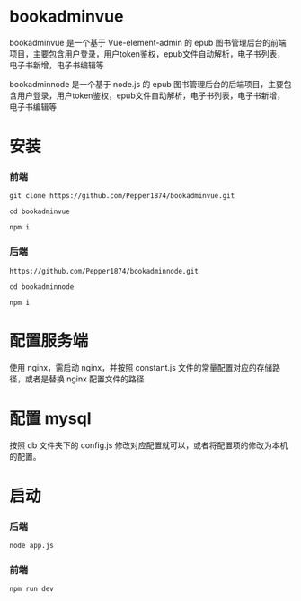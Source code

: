 # bookadminvue

bookadminvue 是一个基于 Vue-element-admin 的 epub 图书管理后台的前端项目，主要包含用户登录，用户token鉴权，epub文件自动解析，电子书列表，电子书新增，电子书编辑等

bookadminnode 是一个基于 node.js 的 epub 图书管理后台的后端项目，主要包含用户登录，用户token鉴权，epub文件自动解析，电子书列表，电子书新增，电子书编辑等

# 安装

### 前端
` git clone https://github.com/Pepper1874/bookadminvue.git `

` cd bookadminvue `

` npm i `

### 后端
` https://github.com/Pepper1874/bookadminnode.git `

` cd bookadminnode `

` npm i `
# 配置服务端

使用 nginx，需启动 nginx，并按照 constant.js 文件的常量配置对应的存储路径，或者是替换 nginx 配置文件的路径


# 配置 mysql

按照 db 文件夹下的 config.js 修改对应配置就可以，或者将配置项的修改为本机的配置。

# 启动

### 后端
`node app.js`
### 前端
`npm run dev`
